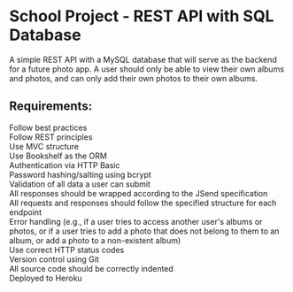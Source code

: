 # School Project - REST API with SQL Database

A simple REST API with a MySQL database that will serve as the backend for a future photo app. A user should only be able to view their own albums and photos, and can only add their own photos to their own albums.

## Requirements: </br>

Follow best practices </br>
Follow REST principles </br>
Use MVC structure </br>
Use Bookshelf as the ORM </br>
Authentication via HTTP Basic </br>
Password hashing/salting using bcrypt </br>
Validation of all data a user can submit </br>
All responses should be wrapped according to the JSend specification </br>
All requests and responses should follow the specified structure for each endpoint </br>
Error handling (e.g., if a user tries to access another user's albums or photos, or if a user tries to add a photo that does not belong to them to an album, or add a photo to a non-existent album) </br>
Use correct HTTP status codes </br>
Version control using Git </br>
All source code should be correctly indented </br>
Deployed to Heroku </br>
